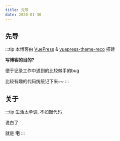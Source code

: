 ```yaml
---
title: 先导
date: 2020-01-30
---
```


## 先导

:::tip
本博客由 [VuePress](https://vuepress.vuejs.org/zh/) & [vuepress-theme-reco](https://vuepress-theme-reco.recoluan.com/) 搭建

**写博客的目的?**

便于记录工作中遇到的比较棘手的bug

比较有趣的代码统统记下来~~
:::

## 关于

:::tip
生活太单调, 不如敲代码

说白了

就是 **宅**
:::